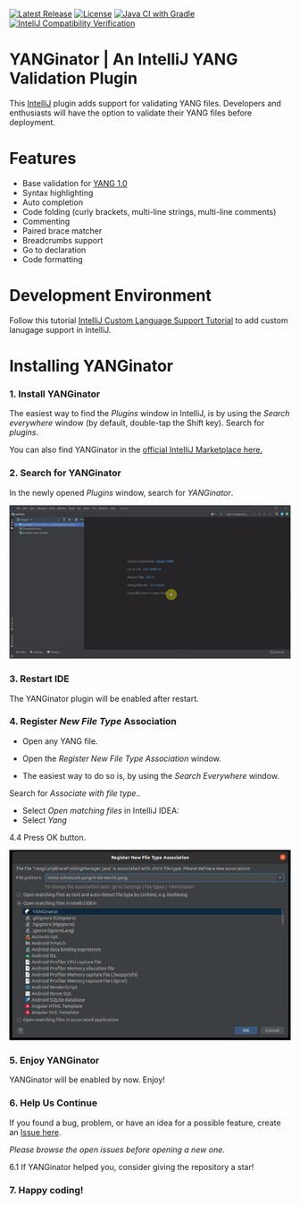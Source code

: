 [![Latest Release](https://img.shields.io/github/v/release/PANTHEONtech/YANGinator)](https://plugins.jetbrains.com/plugin/17935-yanginator)
[![License](https://img.shields.io/github/license/PANTHEONtech/YANGinator)](https://github.com/PANTHEONtech/YANGinator/blob/master/LICENSE)
[![Java CI with Gradle](https://github.com/PANTHEONtech/YANGinator/actions/workflows/gradle.yml/badge.svg)](https://github.com/PANTHEONtech/YANGinator/actions/workflows/gradle.yml)
[![InteliJ Compatibility Verification](https://github.com/PANTHEONtech/YANGinator/actions/workflows/compatibility.yml/badge.svg?event=schedule)](https://github.com/PANTHEONtech/YANGinator/blob/master/compatible.version)


YANGinator | An IntelliJ YANG Validation Plugin
=============

This [IntelliJ](https://www.jetbrains.com/idea/) plugin adds support for validating YANG files. Developers and enthusiasts will have the option to validate their YANG files before deployment.

# Features

- Base validation for [YANG 1.0](https://datatracker.ietf.org/doc/html/rfc6020)
- Syntax highlighting 
- Auto completion
- Code folding (curly brackets, multi-line strings, multi-line comments)
- Commenting
- Paired brace matcher
- Breadcrumbs support
- Go to declaration
- Code formatting

# Development Environment

Follow this tutorial [IntelliJ Custom Language Support Tutorial](https://plugins.jetbrains.com/docs/intellij/custom-language-support-tutorial.html) to add custom lanugage support in IntelliJ.

# Installing YANGinator

### 1. Install YANGinator

The easiest way to find the *Plugins* window in IntelliJ, is by using the *Search everywhere* window (by default, double-tap the Shift key). Search for *plugins*.

You can also find YANGinator in the [official IntelliJ Marketplace here.](https://plugins.jetbrains.com/plugin/17935-yanginator)

### 2. Search for YANGinator

In the newly opened *Plugins* window, search for *YANGinator*.

![Install Plugin IntelliJ](/intelij-plugin/src/main/resources/images/installation/install_plugin.gif)

### 3. Restart IDE

The YANGinator plugin will be enabled after restart.

### 4. Register *New File Type* Association

- Open any YANG file.

- Open the *Register New File Type Association* window.

- The easiest way to do so is, by using the *Search Everywhere* window.

Search for *Associate with file type..*

- Select *Open matching files* in IntelliJ IDEA:
- Select *Yang*

4.4 Press OK button.

![install plugin from disk.png](intelij-plugin/src/main/resources/images/installation/tutorial_new_file_type_association.png)

### 5. Enjoy YANGinator

YANGinator will be enabled by now. Enjoy!

### 6. Help Us Continue

If you found a bug, problem, or have an idea for a possible feature, create an [Issue here](https://github.com/PANTHEONtech/YANGinator/issues).

*Please browse the open issues before opening a new one.*

6.1 If YANGinator helped you, consider giving the repository a star!

### 7. Happy coding!
